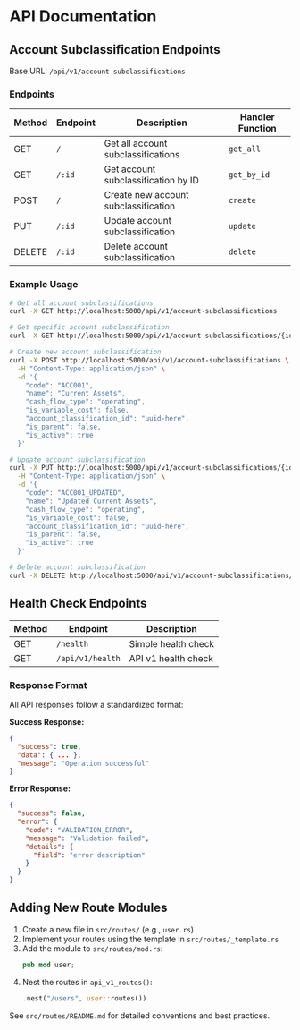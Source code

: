 # API Documentation

## Account Subclassification Endpoints

Base URL: `/api/v1/account-subclassifications`

### Endpoints

| Method | Endpoint | Description | Handler Function |
|--------|----------|-------------|-----------------|
| GET | `/` | Get all account subclassifications | `get_all` |
| GET | `/:id` | Get account subclassification by ID | `get_by_id` |
| POST | `/` | Create new account subclassification | `create` |
| PUT | `/:id` | Update account subclassification | `update` |
| DELETE | `/:id` | Delete account subclassification | `delete` |

### Example Usage

```bash
# Get all account subclassifications
curl -X GET http://localhost:5000/api/v1/account-subclassifications

# Get specific account subclassification
curl -X GET http://localhost:5000/api/v1/account-subclassifications/{id}

# Create new account subclassification
curl -X POST http://localhost:5000/api/v1/account-subclassifications \
  -H "Content-Type: application/json" \
  -d '{
    "code": "ACC001",
    "name": "Current Assets",
    "cash_flow_type": "operating",
    "is_variable_cost": false,
    "account_classification_id": "uuid-here",
    "is_parent": false,
    "is_active": true
  }'

# Update account subclassification
curl -X PUT http://localhost:5000/api/v1/account-subclassifications/{id} \
  -H "Content-Type: application/json" \
  -d '{
    "code": "ACC001_UPDATED",
    "name": "Updated Current Assets",
    "cash_flow_type": "operating",
    "is_variable_cost": false,
    "account_classification_id": "uuid-here",
    "is_parent": false,
    "is_active": true
  }'

# Delete account subclassification
curl -X DELETE http://localhost:5000/api/v1/account-subclassifications/{id}
```

## Health Check Endpoints

| Method | Endpoint | Description |
|--------|----------|-------------|
| GET | `/health` | Simple health check |
| GET | `/api/v1/health` | API v1 health check |

### Response Format

All API responses follow a standardized format:

**Success Response:**
```json
{
  "success": true,
  "data": { ... },
  "message": "Operation successful"
}
```

**Error Response:**
```json
{
  "success": false,
  "error": {
    "code": "VALIDATION_ERROR",
    "message": "Validation failed",
    "details": {
      "field": "error description"
    }
  }
}
```

## Adding New Route Modules

1. Create a new file in `src/routes/` (e.g., `user.rs`)
2. Implement your routes using the template in `src/routes/_template.rs`
3. Add the module to `src/routes/mod.rs`:
   ```rust
   pub mod user;
   ```
4. Nest the routes in `api_v1_routes()`:
   ```rust
   .nest("/users", user::routes())
   ```

See `src/routes/README.md` for detailed conventions and best practices.
